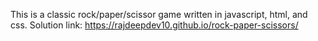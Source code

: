 This is a classic rock/paper/scissor game written in javascript, html, and css. Solution link: https://rajdeepdev10.github.io/rock-paper-scissors/